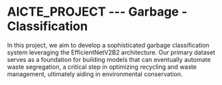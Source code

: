 # AICTE_PROJECT --- Garbage - Classification
In this project, we aim to develop a sophisticated garbage classification system leveraging the EfficientNetV2B2 architecture. Our primary dataset serves as a foundation for building models that can eventually automate waste segregation, a critical step in optimizing recycling and waste management, ultimately aiding in environmental conservation.
